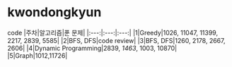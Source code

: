# kwondongkyun
code
|주차|알고리즘|푼 문제|
|:---:|:---:|:---:|
|1|Greedy|1026, 11047, 11399, 2217, 2839, 5585|
|2|BFS, DFS|code review|
|3|BFS, DFS|1260, 2178, 2667, 2606|
|4|Dynamic Programming|2839, <em>1463</em>, 1003, 10870|
|5|Graph|1012,11726|
